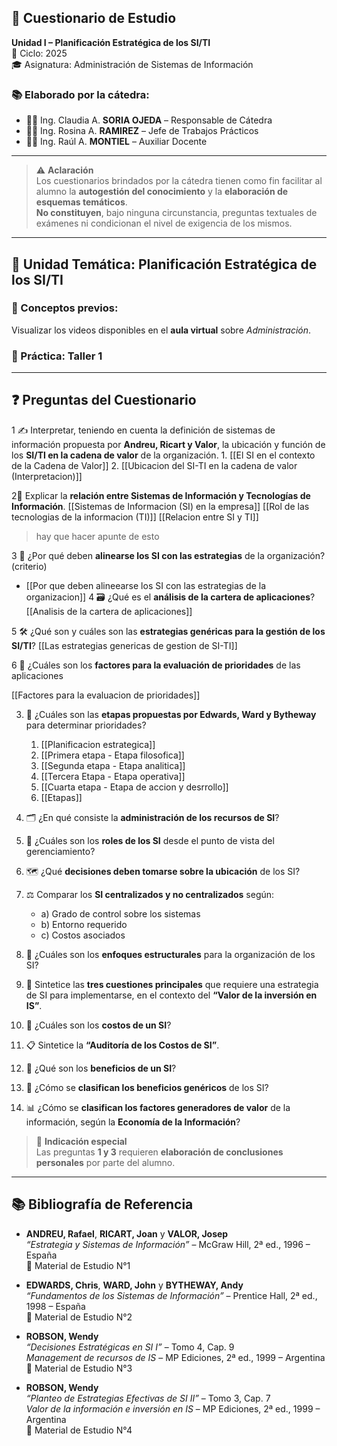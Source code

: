 ## 📝 Cuestionario de Estudio  
**Unidad I – Planificación Estratégica de los SI/TI**  
📆 Ciclo: 2025  
🎓 Asignatura: Administración de Sistemas de Información  

### 📚 Elaborado por la cátedra:
- 👩‍🏫 Ing. Claudia A. **SORIA OJEDA** – Responsable de Cátedra  
- 👩‍💼 Ing. Rosina A. **RAMIREZ** – Jefe de Trabajos Prácticos  
- 👨‍💻 Ing. Raúl A. **MONTIEL** – Auxiliar Docente  

---

> ⚠️ **Aclaración**  
Los cuestionarios brindados por la cátedra tienen como fin facilitar al alumno la **autogestión del conocimiento** y la **elaboración de esquemas temáticos**.  
**No constituyen**, bajo ninguna circunstancia, preguntas textuales de exámenes ni condicionan el nivel de exigencia de los mismos.

---

## 📌 Unidad Temática: Planificación Estratégica de los SI/TI

### 🧠 Conceptos previos:
Visualizar los videos disponibles en el **aula virtual** sobre *Administración*.

### 🧪 Práctica: Taller 1

---

## ❓ Preguntas del Cuestionario

1 ✍️ Interpretar, teniendo en cuenta la definición de sistemas de información propuesta por **Andreu, Ricart y Valor**, la ubicación y función de los **SI/TI en la cadena de valor** de la organización.
	1. [[El SI en el contexto de la Cadena de Valor]]
	2. [[Ubicacion del SI-TI en la cadena de valor (Interpretacion)]]

2📡 Explicar la **relación entre Sistemas de Información y Tecnologías de Información**.
[[Sistemas de Informacion (SI) en la empresa]]
[[Rol de las tecnologias de la informacion (TI)]]
[[Relacion entre SI y TI]]


> hay que hacer apunte de esto

3 🤝 ¿Por qué deben **alinearse los SI con las estrategias** de la organización? (criterio)
- [[Por que deben alineearse los SI con las estrategias de la organizacion]]
4 🗃️ ¿Qué es el **análisis de la cartera de aplicaciones**?  
[[Analisis de la cartera de aplicaciones]]

5 🛠️ ¿Qué son y cuáles son las **estrategias genéricas para la gestión de los SI/TI**? 
[[Las estrategias genericas de gestion de SI-TI]]

6  🧮 ¿Cuáles son los **factores para la evaluación de prioridades** de las aplicaciones 

[[Factores para la evaluacion de prioridades]]

3. 🧭 ¿Cuáles son las **etapas propuestas por Edwards, Ward y Bytheway** para determinar prioridades?
	1. [[Planificacion estrategica]]
	2. [[Primera etapa - Etapa filosofica]]
	3. [[Segunda etapa - Etapa analitica]]
	4. [[Tercera Etapa - Etapa operativa]]
	5. [[Cuarta etapa - Etapa de accion y desrrollo]]
	6. [[Etapas]]
4. 🗂️ ¿En qué consiste la **administración de los recursos de SI**?
5. 🎯 ¿Cuáles son los **roles de los SI** desde el punto de vista del gerenciamiento?
6. 🗺️ ¿Qué **decisiones deben tomarse sobre la ubicación** de los SI?
7. ⚖️ Comparar los **SI centralizados y no centralizados** según:
    - a) Grado de control sobre los sistemas  
    - b) Entorno requerido  
    - c) Costos asociados  
8. 🧱 ¿Cuáles son los **enfoques estructurales** para la organización de los SI?
9. 🧩 Sintetice las **tres cuestiones principales** que requiere una estrategia de SI para implementarse, en el contexto del **“Valor de la inversión en IS”**.
10. 💸 ¿Cuáles son los **costos de un SI**?

11. 📋 Sintetice la **“Auditoría de los Costos de SI”**.
12. 🎁 ¿Qué son los **beneficios de un SI**?
13. 🧾 ¿Cómo se **clasifican los beneficios genéricos** de los SI?
14. 📊 ¿Cómo se **clasifican los factores generadores de valor** de la información, según la **Economía de la Información**?

> 💬 **Indicación especial**  
Las preguntas **1 y 3** requieren **elaboración de conclusiones personales** por parte del alumno.

---

## 📚 Bibliografía de Referencia

- **ANDREU, Rafael**, **RICART, Joan** y **VALOR, Josep**  
  *“Estrategia y Sistemas de Información”* – McGraw Hill, 2ª ed., 1996 – España  
  📁 Material de Estudio N°1  

- **EDWARDS, Chris**, **WARD, John** y **BYTHEWAY, Andy**  
  *“Fundamentos de los Sistemas de Información”* – Prentice Hall, 2ª ed., 1998 – España  
  📁 Material de Estudio N°2  

- **ROBSON, Wendy**  
  *“Decisiones Estratégicas en SI I”* – Tomo 4, Cap. 9  
  *Management de recursos de IS* – MP Ediciones, 2ª ed., 1999 – Argentina  
  📁 Material de Estudio N°3  

- **ROBSON, Wendy**  
  *“Planteo de Estrategias Efectivas de SI II”* – Tomo 3, Cap. 7  
  *Valor de la información e inversión en IS* – MP Ediciones, 2ª ed., 1999 – Argentina  
  📁 Material de Estudio N°4
